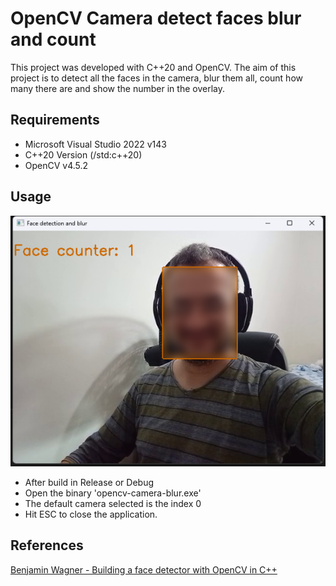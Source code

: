 # OpenCV Camera detect faces blur and count

This project was developed with C++20 and OpenCV. The aim of this project is to detect all the faces in the camera, blur them all, count how many there are and show the number in the overlay.

## Requirements

- Microsoft Visual Studio 2022 v143
- C++20 Version (/std:c++20)
- OpenCV v4.5.2

## Usage

![usage](https://github.com/ronymarcolino/opencv-camera-blur-face/blob/main/img/screenshot.png?raw=true)

- After build in Release or Debug
- Open the binary 'opencv-camera-blur.exe'
- The default camera selected is the index 0
- Hit ESC to close the application.

## References
[Benjamin Wagner - Building a face detector with OpenCV in C++](https://medium.com/analytics-vidhya/building-a-face-detector-with-opencv-in-c-8814cd374ea1)